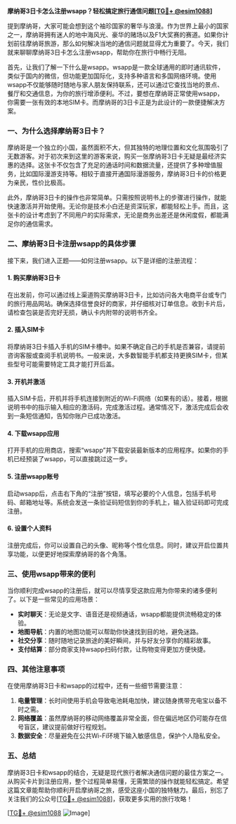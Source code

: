 **摩纳哥3日卡怎么注册wsapp？轻松搞定旅行通信问题[[TG💪+ @esim1088](https://t.me/s/esim1088)]**

提到摩纳哥，大家可能会想到这个袖珍国家的奢华与浪漫。作为世界上最小的国家之一，摩纳哥拥有迷人的地中海风光、豪华的赌场以及F1大奖赛的赛道。如果你计划前往摩纳哥旅游，那么如何解决当地的通信问题就显得尤为重要了。今天，我们就来聊聊摩纳哥3日卡怎么注册wsapp，帮助你在旅行中畅行无阻。

首先，让我们了解一下什么是wsapp。wsapp是一款全球通用的即时通讯软件，类似于国内的微信，但功能更加国际化，支持多种语言和多国网络环境。使用wsapp不仅能够随时随地与家人朋友保持联系，还可以通过它查找当地的景点、餐厅和交通信息，为你的旅行增添便利。不过，要想在摩纳哥正常使用wsapp，你需要一张有效的本地SIM卡。而摩纳哥的3日卡正是为此设计的一款便捷解决方案。

### 一、为什么选择摩纳哥3日卡？

摩纳哥是一个独立的小国，虽然面积不大，但其独特的地理位置和文化氛围吸引了无数游客。对于初次来到这里的游客来说，购买一张摩纳哥3日卡无疑是最经济实惠的选择。这张卡不仅包含了充足的通话时间和数据流量，还提供了多种增值服务，比如国际漫游支持等。相较于直接开通国际漫游服务，摩纳哥3日卡的价格更为亲民，性价比极高。

此外，摩纳哥3日卡的操作也非常简单。只需按照说明书上的步骤进行操作，就能快速激活并开始使用。无论你是技术小白还是资深玩家，都能轻松上手。而且，这张卡的设计考虑到了不同用户的实际需求，无论是商务出差还是休闲度假，都能满足你的通信需求。

### 二、摩纳哥3日卡注册wsapp的具体步骤

接下来，我们进入正题——如何注册wsapp。以下是详细的注册流程：

#### 1. 购买摩纳哥3日卡
在出发前，你可以通过线上渠道购买摩纳哥3日卡，比如访问各大电商平台或专门的旅行用品网站。确保选择信誉良好的商家，并仔细核对订单信息。收到卡片后，请检查包装是否完好无损，确认卡内附带的说明书齐全。

#### 2. 插入SIM卡
将摩纳哥3日卡插入手机的SIM卡槽中。如果不确定自己的手机是否兼容，请提前咨询客服或查阅手机说明书。一般来说，大多数智能手机都支持更换SIM卡，但某些型号可能需要特定工具才能打开后盖。

#### 3. 开机并激活
插入SIM卡后，开机并将手机连接到附近的Wi-Fi网络（如果有的话）。接着，根据说明书中的指示输入相应的激活码，完成激活过程。通常情况下，激活完成后会收到一条短信通知，告知你账户已成功激活。

#### 4. 下载wsapp应用
打开手机的应用商店，搜索“wsapp”并下载安装最新版本的应用程序。如果你的手机已经预装了wsapp，可以直接跳过这一步。

#### 5. 注册wsapp账号
启动wsapp后，点击右下角的“注册”按钮，填写必要的个人信息，包括手机号码、邮箱地址等。系统会发送一条验证码短信到你的手机上，输入验证码即可完成注册。

#### 6. 设置个人资料
注册完成后，你可以设置自己的头像、昵称等个性化信息。同时，建议开启位置共享功能，以便更好地探索摩纳哥的各个角落。

### 三、使用wsapp带来的便利

当你顺利完成wsapp的注册后，就可以尽情享受这款应用为你带来的诸多便利了。以下是一些常见的应用场景：

- **实时聊天**：无论是文字、语音还是视频通话，wsapp都能提供流畅稳定的体验。
- **地图导航**：内置的地图功能可以帮助你快速找到目的地，避免迷路。
- **社交分享**：随时随地记录旅途的美好瞬间，并与好友分享你的精彩故事。
- **支付结算**：部分商家支持wsapp扫码付款，让购物变得更加方便快捷。

### 四、其他注意事项

在使用摩纳哥3日卡和wsapp的过程中，还有一些细节需要注意：

1. **电量管理**：长时间使用手机会导致电池耗电加快，建议随身携带充电宝以备不时之需。
2. **网络覆盖**：虽然摩纳哥的移动网络覆盖非常全面，但在偏远地区仍可能存在信号盲区，建议提前做好行程规划。
3. **数据安全**：尽量避免在公共Wi-Fi环境下输入敏感信息，保护个人隐私安全。

### 五、总结

摩纳哥3日卡和wsapp的结合，无疑是现代旅行者解决通信问题的最佳方案之一。从购买卡片到注册应用，整个过程简单易懂，无需繁琐的操作就能轻松搞定。希望这篇文章能帮助你顺利开启摩纳哥之旅，感受这座小国的独特魅力。最后，别忘了关注我们的公众号[[TG💪+ @esim1088](https://t.me/s/esim1088)]，获取更多实用的旅行攻略！

[[TG💪+ @esim1088](https://t.me/s/esim1088) ![Image](https://i.postimg.cc/4NQfJmqS/Snipaste-2025-05-13-00-14-12.png)]